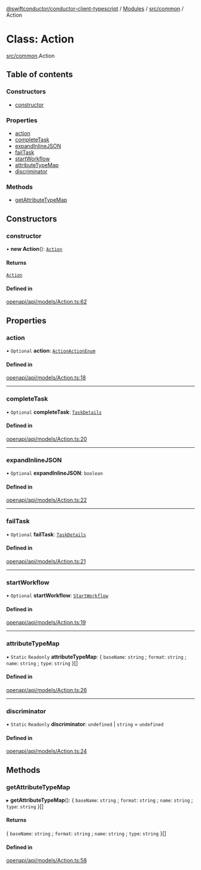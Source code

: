 [@swiftconductor/conductor-client-typescript](../README.md) / [Modules](../modules.md) / [src/common](../modules/src_common.md) / Action

# Class: Action

[src/common](../modules/src_common.md).Action

## Table of contents

### Constructors

- [constructor](src_common.Action.md#constructor)

### Properties

- [action](src_common.Action.md#action)
- [completeTask](src_common.Action.md#completetask)
- [expandInlineJSON](src_common.Action.md#expandinlinejson)
- [failTask](src_common.Action.md#failtask)
- [startWorkflow](src_common.Action.md#startworkflow)
- [attributeTypeMap](src_common.Action.md#attributetypemap)
- [discriminator](src_common.Action.md#discriminator)

### Methods

- [getAttributeTypeMap](src_common.Action.md#getattributetypemap)

## Constructors

### constructor

• **new Action**(): [`Action`](src_common.Action.md)

#### Returns

[`Action`](src_common.Action.md)

#### Defined in

[openapi/api/models/Action.ts:62](https://github.com/swift-conductor/conductor-client-typescript/blob/9866b7c/openapi/api/models/Action.ts#L62)

## Properties

### action

• `Optional` **action**: [`ActionActionEnum`](../enums/openapi_api.ActionActionEnum.md)

#### Defined in

[openapi/api/models/Action.ts:18](https://github.com/swift-conductor/conductor-client-typescript/blob/9866b7c/openapi/api/models/Action.ts#L18)

___

### completeTask

• `Optional` **completeTask**: [`TaskDetails`](src_common.TaskDetails.md)

#### Defined in

[openapi/api/models/Action.ts:20](https://github.com/swift-conductor/conductor-client-typescript/blob/9866b7c/openapi/api/models/Action.ts#L20)

___

### expandInlineJSON

• `Optional` **expandInlineJSON**: `boolean`

#### Defined in

[openapi/api/models/Action.ts:22](https://github.com/swift-conductor/conductor-client-typescript/blob/9866b7c/openapi/api/models/Action.ts#L22)

___

### failTask

• `Optional` **failTask**: [`TaskDetails`](src_common.TaskDetails.md)

#### Defined in

[openapi/api/models/Action.ts:21](https://github.com/swift-conductor/conductor-client-typescript/blob/9866b7c/openapi/api/models/Action.ts#L21)

___

### startWorkflow

• `Optional` **startWorkflow**: [`StartWorkflow`](src_common.StartWorkflow.md)

#### Defined in

[openapi/api/models/Action.ts:19](https://github.com/swift-conductor/conductor-client-typescript/blob/9866b7c/openapi/api/models/Action.ts#L19)

___

### attributeTypeMap

▪ `Static` `Readonly` **attributeTypeMap**: \{ `baseName`: `string` ; `format`: `string` ; `name`: `string` ; `type`: `string`  }[]

#### Defined in

[openapi/api/models/Action.ts:26](https://github.com/swift-conductor/conductor-client-typescript/blob/9866b7c/openapi/api/models/Action.ts#L26)

___

### discriminator

▪ `Static` `Readonly` **discriminator**: `undefined` \| `string` = `undefined`

#### Defined in

[openapi/api/models/Action.ts:24](https://github.com/swift-conductor/conductor-client-typescript/blob/9866b7c/openapi/api/models/Action.ts#L24)

## Methods

### getAttributeTypeMap

▸ **getAttributeTypeMap**(): \{ `baseName`: `string` ; `format`: `string` ; `name`: `string` ; `type`: `string`  }[]

#### Returns

\{ `baseName`: `string` ; `format`: `string` ; `name`: `string` ; `type`: `string`  }[]

#### Defined in

[openapi/api/models/Action.ts:58](https://github.com/swift-conductor/conductor-client-typescript/blob/9866b7c/openapi/api/models/Action.ts#L58)
